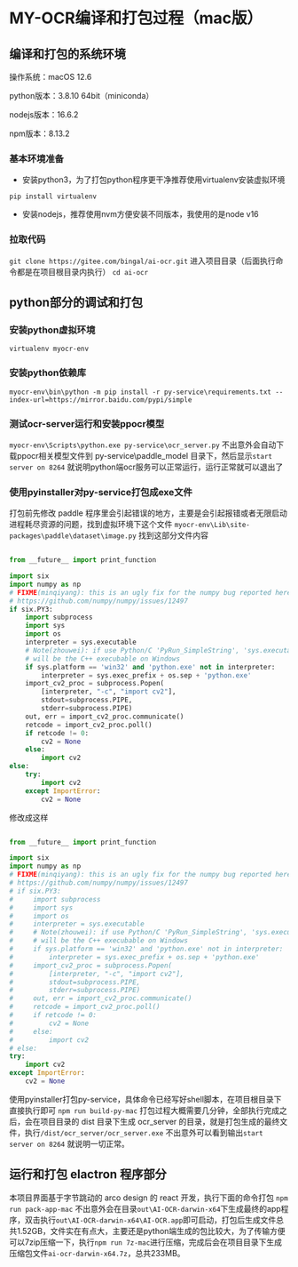 # MY-OCR编译和打包过程（mac版）

## 编译和打包的系统环境

操作系统：macOS 12.6

python版本：3.8.10 64bit（miniconda）

nodejs版本：16.6.2

npm版本：8.13.2


### 基本环境准备

- 安装python3，为了打包python程序更干净推荐使用virtualenv安装虚拟环境

`pip install virtualenv`

- 安装nodejs，推荐使用nvm方便安装不同版本，我使用的是node v16

### 拉取代码

`git clone https://gitee.com/bingal/ai-ocr.git`
进入项目目录（后面执行命令都是在项目根目录内执行）
`cd ai-ocr`

## python部分的调试和打包

### 安装python虚拟环境

`virtualenv myocr-env`

### 安装python依赖库

`myocr-env\bin\python -m pip install -r py-service\requirements.txt --index-url=https://mirror.baidu.com/pypi/simple`

### 测试ocr-server运行和安装ppocr模型

`myocr-env\Scripts\python.exe py-service\ocr_server.py`
不出意外会自动下载ppocr相关模型文件到 py-service\paddle_model 目录下，然后显示`start server on 8264` 就说明python端ocr服务可以正常运行，运行正常就可以退出了

### 使用pyinstaller对py-service打包成exe文件

打包前先修改 paddle 程序里会引起错误的地方，主要是会引起报错或者无限启动进程耗尽资源的问题，找到虚拟环境下这个文件
`myocr-env\Lib\site-packages\paddle\dataset\image.py`
找到这部分文件内容
```python

from __future__ import print_function

import six
import numpy as np
# FIXME(minqiyang): this is an ugly fix for the numpy bug reported here
# https://github.com/numpy/numpy/issues/12497
if six.PY3:
    import subprocess
    import sys
    import os
    interpreter = sys.executable
    # Note(zhouwei): if use Python/C 'PyRun_SimpleString', 'sys.executable'
    # will be the C++ execubable on Windows
    if sys.platform == 'win32' and 'python.exe' not in interpreter:
        interpreter = sys.exec_prefix + os.sep + 'python.exe'
    import_cv2_proc = subprocess.Popen(
        [interpreter, "-c", "import cv2"],
        stdout=subprocess.PIPE,
        stderr=subprocess.PIPE)
    out, err = import_cv2_proc.communicate()
    retcode = import_cv2_proc.poll()
    if retcode != 0:
        cv2 = None
    else:
        import cv2
else:
    try:
        import cv2
    except ImportError:
        cv2 = None
```
修改成这样
```python

from __future__ import print_function

import six
import numpy as np
# FIXME(minqiyang): this is an ugly fix for the numpy bug reported here
# https://github.com/numpy/numpy/issues/12497
# if six.PY3:
#     import subprocess
#     import sys
#     import os
#     interpreter = sys.executable
#     # Note(zhouwei): if use Python/C 'PyRun_SimpleString', 'sys.executable'
#     # will be the C++ execubable on Windows
#     if sys.platform == 'win32' and 'python.exe' not in interpreter:
#         interpreter = sys.exec_prefix + os.sep + 'python.exe'
#     import_cv2_proc = subprocess.Popen(
#         [interpreter, "-c", "import cv2"],
#         stdout=subprocess.PIPE,
#         stderr=subprocess.PIPE)
#     out, err = import_cv2_proc.communicate()
#     retcode = import_cv2_proc.poll()
#     if retcode != 0:
#         cv2 = None
#     else:
#         import cv2
# else:
try:
    import cv2
except ImportError:
    cv2 = None
```
使用pyinstaller打包py-service，具体命令已经写好shell脚本，在项目根目录下直接执行即可
`npm run build-py-mac`
打包过程大概需要几分钟，全部执行完成之后，会在项目目录的 dist 目录下生成 ocr_server 的目录，就是打包生成的最终文件，执行`/dist/ocr_server/ocr_server.exe` 不出意外可以看到输出`start server on 8264` 就说明一切正常。

## 运行和打包 elactron 程序部分

本项目界面基于字节跳动的 arco design 的 react 开发，执行下面的命令打包
`npm run pack-app-mac`
不出意外会在目录`out\AI-OCR-darwin-x64`下生成最终的app程序，双击执行`out\AI-OCR-darwin-x64\AI-OCR.app`即可启动，打包后生成文件总共1.52GB，文件实在有点大，主要还是python端生成的包比较大，为了传输方便可以7zip压缩一下，执行`npm run 7z-mac`进行压缩，完成后会在项目目录下生成压缩包文件`ai-ocr-darwin-x64.7z`，总共233MB。
